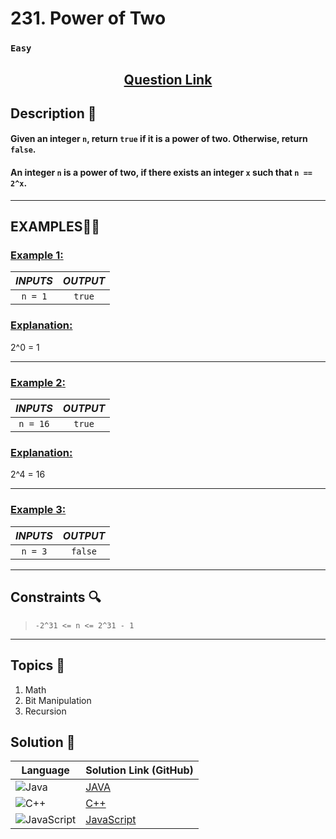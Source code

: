 # 231. Power of Two

### `Easy`


<h2 align="center">
<a href="https://leetcode.com/problems/power-of-two/description/"><strong>Question Link</strong></a>
</h2>


## Description 📑

#### Given an integer `n`, return `true` if it is a power of two. Otherwise, return `false`.

#### An integer `n` is a power of two, if there exists an integer `x` such that `n == 2^x`.

---

## **EXAMPLES**💫✨ </br>

<h3>

<ins>**Example 1**:</ins> </br>


| _INPUTS_ | _OUTPUT_ |
| :-----------: | :-----------: |
| `n = 1` | `true` |

</h3>

<h3>
<ins>Explanation:</ins>
</h3>

2^0 = 1

____
<h3>

<ins>**Example 2**:</ins> </br>

| _INPUTS_ | _OUTPUT_ |
| :-----------: | :-----------: |
| `n = 16` | `true` |

</h3>

<h3>
<ins>Explanation:</ins>
</h3>

2^4 = 16

___

<h3>

<ins>**Example 3**:</ins> </br>

| _INPUTS_ | _OUTPUT_ |
| :-----------: | :-----------: |
| `n = 3` | `false` |

</h3>


___

## Constraints 🔍

> `-2^31 <= n <= 2^31 - 1`

___

## Topics 📝

1. Math
2. Bit Manipulation
3. Recursion


## Solution 📃

|  Language   |  Solution Link (GitHub) |
| ------------- | ------------- |
|  ![Java](https://img.shields.io/badge/java-%23ED8B00.svg?style=flat&logo=openjdk&logoColor=white)  | [JAVA](https://github.com/Purnima47/Leetcode-Solutions/blob/main/%F0%9F%9F%A2%20Easy/231%20-%20Power%20of%20Two/_231PowerofTwo.java) |
|  ![C++](https://img.shields.io/badge/c++-%2300599C.svg?style=plastic&logo=c%2B%2B&logoColor=white)  | [C++](https://github.com/Purnima47/Leetcode-Solutions/blob/main/%F0%9F%9F%A2%20Easy/231%20-%20Power%20of%20Two/_231PowerofTwo.cpp)  |
|  ![JavaScript](https://img.shields.io/badge/javascript-%23323330.svg?style=flat&logo=javascript&logoColor=%23F7DF1E)  | [JavaScript](https://github.com/Purnima47/Leetcode-Solutions/blob/main/%F0%9F%9F%A2%20Easy/231%20-%20Power%20of%20Two/_231PowerofTwo.js) |
